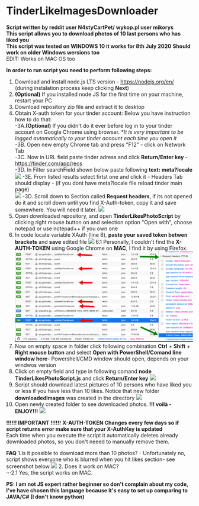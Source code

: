 # TinderLikeImagesDownloader
**Script written by reddit user N4styCartPet/ wykop.pl user mikorys** \
**This script allows you to download photos of 10 last persons who has liked you** \
**This script was tested on WINDOWS 10 it works for 8th July 2020**
**Should work on older Windows wersions too** \
EDIT: Works on MAC OS too

**In order to run script you need to perform following steps:**
1. Download and install node.js LTS version - https://nodejs.org/en/  (during instalation process keep clicking **Next**)
2. **(Optional)** If you installed node JS for the first time on your machine, restart your PC 
3. Download repository zip file and extract it to desktop 
4. Obtain X-auth token for your tinder account: Below you have instruction how to do that:\
  -3A.**(Optional)** If you didn't do it ever before log in to your tinder account on Google Chrome using browser. **It is very important to be logged automatically to your tinder account each time you open it* \
  -3B. Open new empty Chrome tab and press "F12" - click on Network Tab \
  -3C. Now in URL field paste tinder adress and click **Return/Enter key** - https://tinder.com/app/recs \
  -3D. In Filter searchField shown below paste following **text: meta?locale** \
  ![](images4Readme/FilterFieldLocation.png)
  -3E. From listed results select firtst one and click it - Headers Tab should display - (if you dont have meta?locale file reload tinder main page)\
  ![](images4Readme/ClickOnMetaLocale.png)
  -3D. Scroll down to Section called **Request headers**, if its not opened do it and scroll down until you find X-Auth-token, copy it and save somewhere. You will need it later.
  ![](images4Readme/Obtain%20X-Auth%20token.png)
5. Open downloaded repository, and open **TinderLikesPhotoScript** by clicking right mouse button on and selection option "Open with", choose notepad or use notepad++ if you own one 
6. In code locate variable XAuth (line 8), **paste your saved token betwen brackets** and **save** edited file 
![](images4Readme/pasteXauthToken.png)
6.1 Personally, I couldn't find the **X-AUTH-TOKEN** using Google Chrome on **MAC**, I find it by using Firefox.
![](images4Readme/firefox_on_mac.png)
7. Now on empty space in folder click following combination **Ctrl** + **Shift**  + **Right mouse button** and select **Open with PowerShell/Comand line window here**- Powershell/CMD window should open, depends on your windwos version
8. Click on empty field and type in following comand **node TinderLikesPhotoScript.js** and click **Return/Enter key** 
![](images4Readme/RunningScript.png)
9. Script should download latest pictures of 10 persons who have liked you or less if you have less than 10 likes. Notice that new folder **downloadedImages** was created in the directory 
![](images4Readme/Download%20completion.png)
10. Open newly created folder to see downloaded photos. **!!! voilà - ENJOY!!!**
![](images4Readme/downloadedImages.png)

**!!!!!! IMPORTANT !!!!!!**
**X-AUTH-TOKEN Changes every few days so if script returns error make sure that your X-AuthKey is updated** \
Each time when you execute the script it automatically deletes already downloaded photos, so you don't neeed to manually remove them.

**FAQ**
1.Is it possible to download more than 10 photos? - Unfortunately no, script shows everyone who is blurred when you hit likes section- see screenshot below
![](images4Readme/BluredPhotos.png)
2. Does it work on MAC?<br/>
⋅⋅⋅2.1 Yes, the script works on MAC. 

**PS: I am not JS expert rather beginner so don't complain about my code, I've have chosen this language because it's easy to set up comparing to JAVA/C# (I don't know python)**
